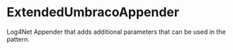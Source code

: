 # ExtendedUmbracoAppender
Log4Net Appender that adds additional parameters that can be used in the pattern.
